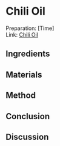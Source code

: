 # Chili Oil

Preparation: [Time]  
Link: [Chili Oil](https://www.youtube.com/watch?v=4-q14tZeXiU)

## Ingredients

## Materials

## Method

## Conclusion

## Discussion
